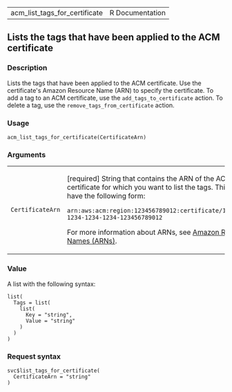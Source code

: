 <table style="width: 100%;">
<tbody>
<tr class="odd">
<td>acm_list_tags_for_certificate</td>
<td style="text-align: right;">R Documentation</td>
</tr>
</tbody>
</table>

## Lists the tags that have been applied to the ACM certificate

### Description

Lists the tags that have been applied to the ACM certificate. Use the
certificate's Amazon Resource Name (ARN) to specify the certificate. To
add a tag to an ACM certificate, use the `add_tags_to_certificate`
action. To delete a tag, use the `remove_tags_from_certificate` action.

### Usage

    acm_list_tags_for_certificate(CertificateArn)

### Arguments

<table>
<colgroup>
<col style="width: 35%" />
<col style="width: 65%" />
</colgroup>
<tbody>
<tr class="odd">
<td><code
id="acm_list_tags_for_certificate_:_CertificateArn">CertificateArn</code></td>
<td><p>[required] String that contains the ARN of the ACM certificate
for which you want to list the tags. This must have the following
form:</p>
<p><code>arn:aws:acm:region:123456789012:certificate/12345678-1234-1234-1234-123456789012</code></p>
<p>For more information about ARNs, see <a
href="https://docs.aws.amazon.com/IAM/latest/UserGuide/reference-arns.html">Amazon
Resource Names (ARNs)</a>.</p></td>
</tr>
</tbody>
</table>

### Value

A list with the following syntax:

    list(
      Tags = list(
        list(
          Key = "string",
          Value = "string"
        )
      )
    )

### Request syntax

    svc$list_tags_for_certificate(
      CertificateArn = "string"
    )
